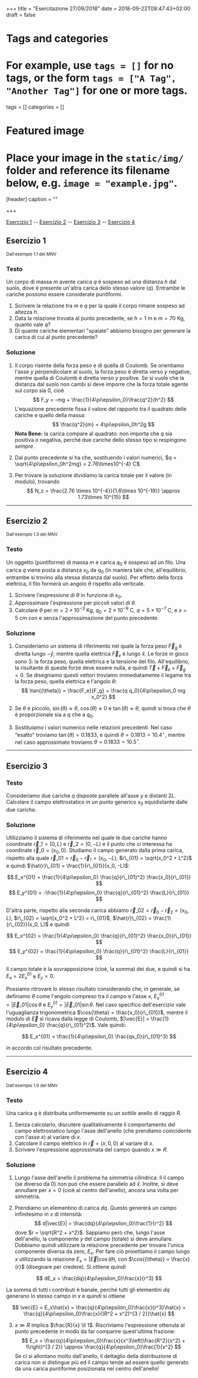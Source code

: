 +++
title = "Esercitazione 27/09/2018"
date = 2018-09-22T09:47:43+02:00
draft = false

# Tags and categories
# For example, use `tags = []` for no tags, or the form `tags = ["A Tag", "Another Tag"]` for one or more tags.
tags = []
categories = []

# Featured image
# Place your image in the `static/img/` folder and reference its filename below, e.g. `image = "example.jpg"`.
[header]
caption = ""

+++

[Esercizio 1](#esercizio-1) -- [Esercizio 2](#esercizio-2) -- [Esercizio 3](#esercizio-3) -- [Esercizio 4](#esercizio-4) 

## Esercizio 1
<small>Dall'esempio 1.1 del MNV</small>

### Testo

Un corpo di massa $m$ avente carica $q$ è sospeso ad una distanza $h$ dal suolo, dove è presente un'altra carica dello stesso valore ($q$). Entrambe le cariche possono essere considerate puntiformi.

1. Scrivere la relazione tra $m$ e $q$ per la quale il corpo rimane sospeso ad altezza $h$.
2. Data la relazione trovata al punto precedente, se $h = 1~\mathrm{m}$ e $m = 70~\mathrm{Kg}$, quanto vale $q$?
3. Di quante cariche elementari "spaiate" abbiamo bisogno per generare la carica di cui al punto precedente?

### Soluzione

1. Il corpo risente della forza peso e di quella di Coulomb. Se orientiamo l'asse $y$ perpendicolare al suolo, la forza peso è diretta verso $y$ negative, mentre quella di Coulomb è diretta verso $y$ positive. Se si vuole che la distanza dal suolo non cambi si deve imporre che la forza totale agente sul corpo sia 0, cioè
$$
F_y = -mg + \frac{1}{4\pi\epsilon_0}\frac{q^2}{h^2}
$$
L'equazione precedente fissa il valore del rapporto tra il quadrato delle cariche e quello della massa:
$$
\frac{q^2}{m} = 4\pi\epsilon_0h^2g
$$
**Nota Bene:** la carica compare al quadrato: non importa che $q$ sia positiva o negativa, perché due cariche dello stesso tipo si respingono *sempre*.

2. Dal punto precedente si ha che, sostituendo i valori numerici, $q = \sqrt{4\pi\epsilon_0h^2mg} = 2.76\times10^{-4} C$.
3. Per trovare la soluzione dividiamo la carica totale per il valore (in modulo), trovando
$$
N_c = \frac{2.76 \times 10^{-4}}{1.6\times 10^{-19}} \approx 1.73\times 10^{15}
$$

---

## Esercizio 2
<small>Dall'esempio 1.3 del MNV</small>

### Testo

Un oggetto (puntiforme) di massa $m$ e carica $q_0$ è sospeso ad un filo. Una carica $q$ viene posta a distanza $x_0$ da $q_0$ (in maniera tale che, all'equilibrio, entrambe si trovino alla stessa distanza dal suolo). Per effetto della forza elettrica, il filo formerà un angolo $\theta$ rispetto alla verticale.

1. Scrivere l'espressione di $\theta$ in funzione di $x_0$.
2. Approssimare l'espressione per piccoli valori di $\theta$.
3. Calcolare $\theta$ per $m = 2\times 10^{-3}~\mathrm{Kg}$, $q_0 = 2\times 10^{-9}~\mathrm{C}$, $q = 5\times 10^{-7}~\mathrm{C}$, e $x = 5~\mathrm{cm}$ con e senza l'approssimazione del punto precedente.

### Soluzione

1. Consideriamo un sistema di riferimento nel quale la forza peso $\vec{F}_g$ è diretta lungo $-\hat{y}$, mentre quella elettrica $\vec{F}_e$ è lungo $\hat{x}$. Le forze in gioco sono 3: la forza peso, quella elettrica e la tensione del filo. All'equilibrio, la risultante di queste forze deve essere nulla, e quindi $\vec{T} + \vec{F}_e +\vec{F}_g = 0$. Se disegniamo questi vettori troviamo immediatamente il legame tra la forza peso, quella elettrica e l'angolo $\theta$:
$$
\tan{(\theta)} = \frac{F_e}{F_g} = \frac{q q_0}{4\pi\epsilon_0 mg x_0^2}
$$

2. Se $\theta$ è piccolo, $\sin{(\theta)} \approx \theta$, $\cos{(\theta)} \approx 0$ e $\tan{(\theta)} \approx \theta$, quindi si trova che $\theta$ è proporzionale sia a $q$ che a $q_0$.
3. Sostituiamo i valori numerico nelle relazioni precedenti. Nel caso "esatto" troviamo $\tan{(\theta)} = 0.1833$, e quindi $\theta = 0.1813 = 10.4^\circ$, mentre nel caso approssimato troviamo $\theta = 0.1833 = 10.5^\circ$.

---

## Esercizio 3

### Testo

Consideriamo due cariche $q$ disposte parallele all'asse $y$ e distanti $2L$. Calcolare il campo elettrostatico in un punto generico $x_0$ equidistante dalle due cariche.

### Soluzione

Utilizziamo il sistema di riferimento nel quale le due cariche hanno coordinate $\vec{r}\_1 = (0, L)$ e $\vec{r}\_2 = (0, -L)$ e il punto che ci interessa ha coordinate $\vec{r}\_0 = (x_0, 0)$. Studiamo il campo generato dalla prima carica, rispetto alla quale $\vec{r}\_{01} = \vec{r}_0 - \vec{r}_1 = (x_0, -L)$, $r\_{01} = \sqrt{x_0^2 + L^2}$ e quindi $\hat{r}\_{01} = \frac{1}{r\_{01}}(x_0, -L)$:

$$
E_x^{01} = \frac{1}{4\pi\epsilon_0} \frac{q}{r\_{01}^2} \frac{x_0}{r\_{01}}
$$
$$
E_y^{01} = -\frac{1}{4\pi\epsilon_0} \frac{q}{r\_{01}^2} \frac{L}{r\_{01}}
$$

D'altra parte, rispetto alla seconda carica abbiamo $\vec{r}\_{02} = \vec{r}_0 - \vec{r}_2 = (x_0, L)$, $r\_{02} = \sqrt{x_0^2 + L^2} = r\_{01}$, $\hat{r}\_{02} = \frac{1}{r\_{02}}(x_0, L)$ e quindi

$$
E_x^{02} = \frac{1}{4\pi\epsilon_0} \frac{q}{r\_{01}^2} \frac{x_0}{r\_{01}}
$$
$$
E_y^{02} = \frac{1}{4\pi\epsilon_0} \frac{q}{r\_{01}^2} \frac{L}{r\_{01}}
$$

Il campo totale è la sovrapposizione (cioè, la somma) dei due, e quindi si ha $E_x = 2E_x^{01}$ e $E_y = 0$.

Possiamo ritrovare lo stesso risultato considerando che, in generale, se definiamo $\theta$ come l'angolo compreso tra il campo e l'asse $x$, $E_x^{01} = |\vec{E}\_{01}|\cos{\theta}$ e $E_y^{01} = |\vec{E}\_{01}|\sin{\theta}$. Nel caso specifico dell'esercizio vale l'uguaglianza trigonometrica $\cos{\theta} = \frac{x_0}{r\_{01}}$, mentre il modulo di $\vec{E}$ si ricava dalla legge di Coulomb, $|\vec{E}| = \frac{1}{4\pi\epsilon_0} \frac{q}{r\_{01}^2}$. Vale quindi:

$$
E_x^{01} = \frac{1}{4\pi\epsilon_0} \frac{qx_0}{r\_{01}^3}
$$

in accordo col risultato precedente.

---

## Esercizio 4
<small>Dall'esempio 1.6 del MNV</small>

### Testo

Una carica $q$ è distribuita uniformemente su un *sottile* anello di raggio $R$.

1. Senza calcolarlo, discutere qualitativamente il comportamento del campo elettrostatico lungo l'asse dell'anello (che prendiamo coincidente con l'asse $x$) al variare di $x$.
2. Calcolare il campo elettrico in $\vec{r} = (x, 0, 0)$ al variare di $x$.
3. Scrivere l'espressione approssimata del campo quando $x \gg R$.

### Soluzione

1. Lungo l'asse dell'anello il problema ha simmetria cilindrica: lì il campo (se diverso da 0) non può che essere parallelo ad $\hat{x}$. Inoltre, si deve annullare per $x = 0$ (cioè al centro dell'anello), ancora una volta per simmetria.

2. Prendiamo un elementino di carica $dq$. Questo genererà un campo infinitesimo in $x$ di intensità:
$$
d|\vec{E}| = \frac{dq}{4\pi\epsilon_0}\frac{1}{r^2}
$$
dove $r = \sqrt{R^2 + x^2}$. Sappiamo però che, lungo l'asse dell'anello, la componente $y$ del campo (totale) si deve annullare. Dobbiamo quindi utilizzare la relazione precedente per trovare l'unica componente diversa da zero, $E_x$. Per fare ciò proiettiamo il campo lungo $x$ utilizzando la relazione $E_x = |\vec{E}|\cos{(\theta)}$, con $\cos{(\theta)} = \frac{x}{r}$ (disegnare per credere). Si ottiene quindi

$$
dE_x = \frac{dq}{4\pi\epsilon_0}\frac{x}{r^3}
$$

La somma di tutti i contributi è banale, perché tutti gli elementini $dq$ generano lo stesso campo in $x$ e quindi si ottiene

$$
\vec{E} = E_x\hat{x} = \frac{q}{4\pi\epsilon_0}\frac{x}{r^3}\hat{x} = \frac{q}{4\pi\epsilon_0}\frac{x}{(R^2 + x^2)^{3 / 2}}\hat{x}
$$

3. $x \gg R$ implica $\frac{R}{x} \ll 1$. Riscriviamo l'espressione ottenuta al punto precedente in modo da far comparire quest'ultima frazione:
$$
E_x = \frac{q}{4\pi\epsilon_0}\frac{x}{x^3\left(\frac{R^2}{x^2} + 1\right)^{3 / 2}} \approx \frac{q}{4\pi\epsilon_0}\frac{1}{x^2}
$$
Se ci si allontano molto dall'anello, il dettaglio della distribuzione di carica non si distingue più ed il campo tende ad essere quello generato da una carica puntiforme posizionata nel centro dell'anello!
